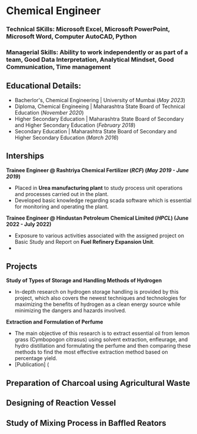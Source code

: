 # Chemical Engineer
### Technical SKills: Microsoft Excel, Microsoft PowerPoint, Microsoft Word, Computer AutoCAD, Python
### Managerial Skills: Ability to work independently or as part of a team, Good Data Interpretation, Analytical Mindset, Good Communication, Time management

## Educational Details:
- Bacherlor's, Chemical Engineering | University of Mumbai (_May 2023_)
- Diploma, Chemical Engineeing | Maharashtra State Board of Technical Education (_November 2020_)
- Higher Secondary Education | Maharashtra State Board of Secondary and Higher Secondary Education (_February 2018_)
- Secondary Education | Maharashtra State Board of Secondary and Higher Secondary Education (_March 2016_)
  
## Interships
**Trainee Engineer @ Rashtriya Chemical Fertilizer (_RCF_) (_May 2019 - June 2019_)**
- Placed in **Urea manufacturing plant** to study process unit operations and processes carried out in the plant.
- Developed basic knowledge regarding scada software which is essential for monitoring and operating the plant.
  
**Trainee Engineer @ Hindustan Petroleum Chemical Limited (_HPCL_) (June 2022 - July 2022)**  
- Exposure to various activities associated with the assigned project on Basic Study and Report on **Fuel Refinery Expansion Unit**.
- 

## Projects
**Study of Types of Storage and Handling Methods of Hydrogen**
- In-depth research on hydrogen storage handling is provided by this project, which also covers the newest techniques and technologies for maximizing the benefits of hydrogen as a clean energy source while minimizing the dangers and hazards involved.

**Extraction and Formulation of Perfume**
- The main objective of this research is to extract essential oil from lemon grass (Cymbopogon citrasus) using solvent extraction, enfleurage, and hydro distillation and formulating the perfume and then comparing these methods to find the most effective extraction method based on percentage yield.
- [Publication] (

**Preparation of Charcoal using Agricultural Waste**
-

**Designing of Reaction Vessel**
-

**Study of Mixing Process in Baffled Reators**
-


